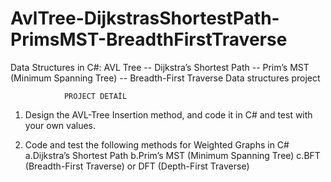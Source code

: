 # AvlTree-DijkstrasShortestPath-PrimsMST-BreadthFirstTraverse
Data Structures in C#: AVL Tree --  Dijkstra’s Shortest Path  -- Prim’s MST (Minimum Spanning Tree) -- Breadth-First Traverse
Data structures project

                PROJECT DETAİL
                
1) Design the AVL-Tree Insertion method, and code it in  C# and test with your own values. 

2) Code and test the following methods for Weighted Graphs in C# 
a.Dijkstra’s Shortest Path 
b.Prim’s MST (Minimum Spanning Tree) 
c.BFT (Breadth-First Traverse) or DFT (Depth-First Traverse) 
